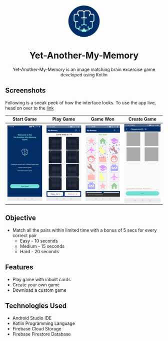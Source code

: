 <p align="center">
  <a>
    <img alt="Logo" src="https://github.com/khalatevarun/Yet-Another-My-Memory/blob/master/Screeen%20Shots/logo.png" width="100"/>
  </a>
</p>
<h1 align="center">
  <a>Yet-Another-My-Memory </a>
</h1>

<p align="center">
Yet-Another-My-Memory is an image matching brain excercise game developed using Kotlin
</p>

<h2>  Screenshots </h2>

Following is a sneak peek of how the interface looks. To use the app live, head on over to the [link](https://drive.google.com/drive/u/1/folders/12-iARFJlMkZh8DyR-PwtAYXty5oACiTR)

| Start Game                               | Play Game                             | Game Won                                | Create Game                          |
| ------------------------------------ | ------------------------------------ | ------------------------------------ | ------------------------------------ | 
| ![](https://github.com/khalatevarun/Yet-Another-My-Memory/blob/master/Screeen%20Shots/start%20game.jpg) | ![](https://github.com/khalatevarun/Yet-Another-My-Memory/blob/master/Screeen%20Shots/play%20game.jpg) | ![](https://github.com/khalatevarun/Yet-Another-My-Memory/blob/master/Screeen%20Shots/won%20game.jpg) | ![]( https://github.com/khalatevarun/Yet-Another-My-Memory/blob/master/Screeen%20Shots/create%20game.jpg) |

<h2>Objective</h2> 
 <ul>
  <li>
    Match all the pairs within limited time with a bonus of 5 secs for every correct pair
     <ul>
  <li>
    Easy - 10 seconds
  </li>
       <li>
    Medium - 15 seconds
  </li>
        <li>
    Hard - 20 seconds
  </li>
  </li>
    </ul>
    </ul>

<h2>Features</h2> 
 <ul>
  <li>
    Play game with inbuilt cards
  </li>
  <li>
    Create your own game 
  </li>
  <li>
    Download a custom game
  </li>
  </ul>


<h2>Technologies Used</h2> 
 <ul>
  <li>
    Android Studio IDE
  </li>
  <li>
    Kotlin Programming Language
  </li>
  <li>
    Firebase Cloud Storage
  </li>
  <li>
    Firebase Firestore Database
  </li>
  </ul>
